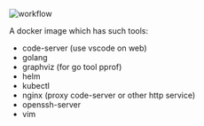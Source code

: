 ![workflow](https://github.com/nfyxhan/workspace/actions/workflows/main.yml/badge.svg)  

A docker image which has such tools:
- code-server (use vscode on web)
- golang 
- graphviz (for go tool pprof)
- helm
- kubectl
- nginx (proxy code-server or other http service)
- openssh-server 
- vim